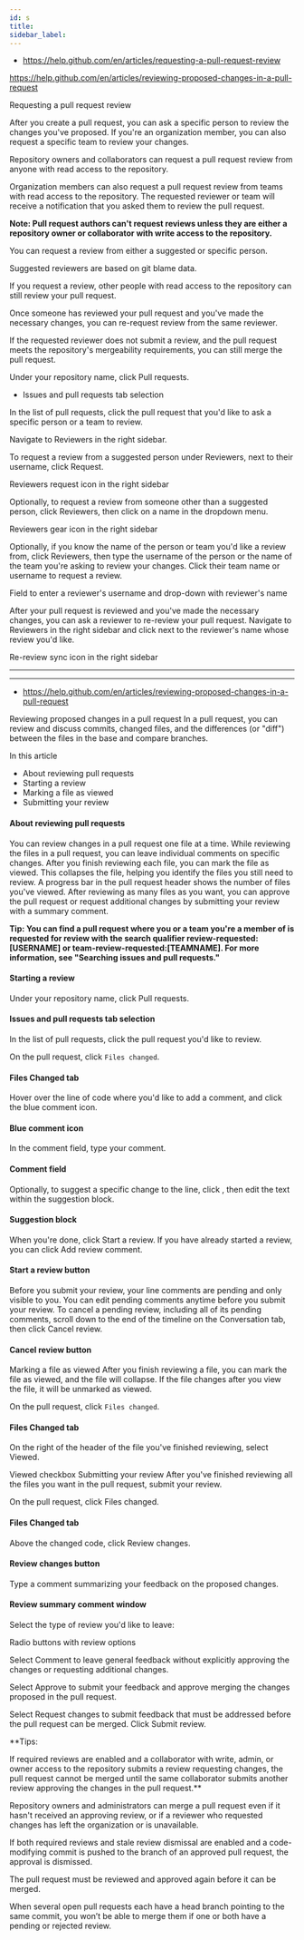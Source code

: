 ```yaml
---
id: s
title:
sidebar_label:
---
```


- https://help.github.com/en/articles/requesting-a-pull-request-review



https://help.github.com/en/articles/reviewing-proposed-changes-in-a-pull-request


Requesting a pull request review

After you create a pull request, you can ask a specific person to review the changes you've proposed.
If you're an organization member, you can also request a specific team to review your changes.




Repository owners and collaborators can request a pull request review from anyone with read access to the repository.

Organization members can also request a pull request review from teams with read access to the repository.
The requested reviewer or team will receive a notification that you asked them to review the pull request.



**Note: Pull request authors can't request reviews unless they are either a repository owner or collaborator with write access to the repository.**











You can request a review from either a suggested or specific person.

Suggested reviewers are based on git blame data.

If you request a review, other people with read access to the repository can still review your pull request.

Once someone has reviewed your pull request and you've made the necessary changes, you can re-request review from the same reviewer.

If the requested reviewer does not submit a review, and the pull request meets the repository's mergeability requirements, you can still merge the pull request.

Under your repository name, click  Pull requests.




- Issues and pull requests tab selection

In the list of pull requests, click the pull request that you'd like to ask a specific person or a team to review.


Navigate to Reviewers in the right sidebar.


To request a review from a suggested person under Reviewers, next to their username, click Request.


Reviewers request icon in the right sidebar

Optionally, to request a review from someone other than a suggested person, click Reviewers, then click on a name in the dropdown menu.


Reviewers gear icon in the right sidebar

Optionally, if you know the name of the person or team you'd like a review from, click Reviewers, then type the username of the person or the name of the team you're asking to review your changes.
Click their team name or username to request a review.







Field to enter a reviewer's username and drop-down with reviewer's name

After your pull request is reviewed and you've made the necessary changes, you can ask a reviewer to re-review your pull request.
Navigate to Reviewers in the right sidebar and click  next to the reviewer's name whose review you'd like.

Re-review sync icon in the right sidebar




---
---









- https://help.github.com/en/articles/reviewing-proposed-changes-in-a-pull-request


Reviewing proposed changes in a pull request
In a pull request, you can review and discuss commits, changed files, and the differences (or "diff") between the files in the base and compare branches.

In this article
- About reviewing pull requests
- Starting a review
- Marking a file as viewed
- Submitting your review








#### About reviewing pull requests

You can review changes in a pull request one file at a time.
While reviewing the files in a pull request, you can leave individual comments on specific changes.
After you finish reviewing each file, you can mark the file as viewed.
This collapses the file, helping you identify the files you still need to review.
A progress bar in the pull request header shows the number of files you've viewed.
After reviewing as many files as you want, you can approve the pull request or request additional changes by submitting your review with a summary comment.

**Tip: You can find a pull request where you or a team you're a member of is requested for review with the search qualifier review-requested:[USERNAME] or team-review-requested:[TEAMNAME].
For more information, see "Searching issues and pull requests."**


#### Starting a review
Under your repository name, click  Pull requests.


#### Issues and pull requests tab selection
In the list of pull requests, click the pull request you'd like to review.


On the pull request, click  `Files changed`.


#### Files Changed tab
Hover over the line of code where you'd like to add a comment, and click the blue comment icon.


#### Blue comment icon
In the comment field, type your comment.


#### Comment field
Optionally, to suggest a specific change to the line, click , then edit the text within the suggestion block.


#### Suggestion block
When you're done, click Start a review.
If you have already started a review, you can click Add review comment.


#### Start a review button

Before you submit your review, your line comments are pending and only visible to you.
You can edit pending comments anytime before you submit your review.
To cancel a pending review, including all of its pending comments, scroll down to the end of the timeline on the Conversation tab, then click Cancel review.



#### Cancel review button

Marking a file as viewed
After you finish reviewing a file, you can mark the file as viewed, and the file will collapse. If the file changes after you view the file, it will be unmarked as viewed.



On the pull request, click  `Files changed`.

#### Files Changed tab
On the right of the header of the file you've finished reviewing, select Viewed.



Viewed checkbox
Submitting your review
After you've finished reviewing all the files you want in the pull request, submit your review.


On the pull request, click  Files changed.


#### Files Changed tab
Above the changed code, click Review changes.



#### Review changes button
Type a comment summarizing your feedback on the proposed changes.



#### Review summary comment window
Select the type of review you'd like to leave:



Radio buttons with review options



Select Comment to leave general feedback without explicitly approving the changes or requesting additional changes.



Select Approve to submit your feedback and approve merging the changes proposed in the pull request.



Select Request changes to submit feedback that must be addressed before the pull request can be merged.
Click Submit review.



**Tips:


If required reviews are enabled and a collaborator with write, admin, or owner access to the repository submits a review requesting changes, the pull request cannot be merged until the same collaborator submits another review approving the changes in the pull request.**






Repository owners and administrators can merge a pull request even if it hasn't received an approving review, or if a reviewer who requested changes has left the organization or is unavailable.


If both required reviews and stale review dismissal are enabled and a code-modifying commit is pushed to the branch of an approved pull request, the approval is dismissed.

The pull request must be reviewed and approved again before it can be merged.



When several open pull requests each have a head branch pointing to the same commit, you won’t be able to merge them if one or both have a pending or rejected review.
